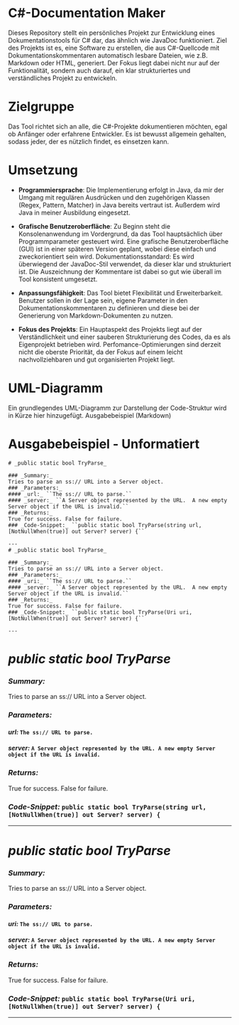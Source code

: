 # C#-Documentation Maker

Dieses Repository stellt ein persönliches Projekt zur Entwicklung eines Dokumentationstools für C# dar, das ähnlich wie
JavaDoc funktioniert. Ziel des Projekts ist es, eine Software zu erstellen, die aus C#-Quellcode mit
Dokumentationskommentaren automatisch lesbare Dateien, wie z.B. Markdown oder HTML, generiert. Der Fokus liegt dabei
nicht nur auf der Funktionalität, sondern auch darauf, ein klar strukturiertes und verständliches Projekt zu entwickeln.

# Zielgruppe

Das Tool richtet sich an alle, die C#-Projekte dokumentieren möchten, egal ob Anfänger oder erfahrene Entwickler. Es ist
bewusst allgemein gehalten, sodass jeder, der es nützlich findet, es einsetzen kann.

# Umsetzung

- **Programmiersprache**: Die Implementierung erfolgt in Java, da mir der Umgang mit regulären Ausdrücken und den zugehörigen Klassen (Regex, Pattern,
  Matcher) in Java bereits vertraut ist. Außerdem wird Java in meiner Ausbildung eingesetzt.

- **Grafische Benutzeroberfläche**: Zu Beginn steht die Konsolenanwendung im Vordergrund, da das Tool hauptsächlich über Programmparameter gesteuert
  wird. Eine grafische Benutzeroberfläche (GUI) ist in einer späteren Version geplant, wobei diese einfach und zweckorientiert sein wird.
  Dokumentationsstandard: Es wird überwiegend der JavaDoc-Stil verwendet, da dieser klar und strukturiert ist. Die Auszeichnung der Kommentare ist
  dabei so gut wie überall im Tool konsistent umgesetzt.

- **Anpassungsfähigkeit**: Das Tool bietet Flexibilität und Erweiterbarkeit. Benutzer sollen in der Lage sein, eigene Parameter in den
  Dokumentationskommentaren zu definieren und diese bei der Generierung von Markdown-Dokumenten zu nutzen.

- **Fokus des Projekts**: Ein Hauptaspekt des Projekts liegt auf der Verständlichkeit und einer sauberen Strukturierung des Codes, da es als
  Eigenprojekt betrieben wird. Perfomance-Optimierungen sind derzeit nicht die oberste Priorität, da der Fokus auf einem leicht nachvollziehbaren und
  gut organisierten Projekt liegt.

# UML-Diagramm

Ein grundlegendes UML-Diagramm zur Darstellung der Code-Struktur wird in Kürze hier hinzugefügt.
Ausgabebeispiel (Markdown)

# Ausgabebeispiel - Unformatiert

    # _public static bool TryParse_
    
    ### _Summary:_
    Tries to parse an ss:// URL into a Server object.
    ### _Parameters:_
    #### _url:_ ``The ss:// URL to parse.``
    #### _server:_ ``A Server object represented by the URL.  A new empty Server object if the URL is invalid.``
    ### _Returns:_
    True for success. False for failure.
    ### _Code-Snippet:_ ``public static bool TryParse(string url, [NotNullWhen(true)] out Server? server) {``
    
    ---
    # _public static bool TryParse_
    
    ### _Summary:_
    Tries to parse an ss:// URL into a Server object.
    ### _Parameters:_
    #### _uri:_ ``The ss:// URL to parse.``
    #### _server:_ ``A Server object represented by the URL.  A new empty Server object if the URL is invalid.``
    ### _Returns:_
    True for success. False for failure.
    ### _Code-Snippet:_ ``public static bool TryParse(Uri uri, [NotNullWhen(true)] out Server? server) {``
    
    ---

# _public static bool TryParse_

### _Summary:_

Tries to parse an ss:// URL into a Server object.

### _Parameters:_

#### _url:_ ``The ss:// URL to parse.``

#### _server:_ ``A Server object represented by the URL. A new empty Server object if the URL is invalid.``

### _Returns:_

True for success. False for failure.

### _Code-Snippet:_ ``public static bool TryParse(string url, [NotNullWhen(true)] out Server? server) {``

---

# _public static bool TryParse_

### _Summary:_

Tries to parse an ss:// URL into a Server object.

### _Parameters:_

#### _uri:_ ``The ss:// URL to parse.``

#### _server:_ ``A Server object represented by the URL. A new empty Server object if the URL is invalid.``

### _Returns:_

True for success. False for failure.

### _Code-Snippet:_ ``public static bool TryParse(Uri uri, [NotNullWhen(true)] out Server? server) {``

---
